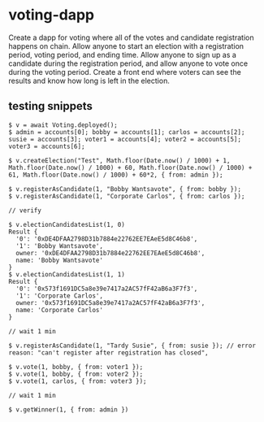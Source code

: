 # voting-dapp

Create a dapp for voting where all of the votes and candidate registration happens on chain. Allow anyone to start an election with a registration period, voting period, and ending time. Allow anyone to sign up as a candidate during the registration period, and allow anyone to vote once during the voting period. Create a front end where voters can see the results and know how long is left in the election.

## testing snippets

    $ v = await Voting.deployed();
    $ admin = accounts[0]; bobby = accounts[1]; carlos = accounts[2]; susie = accounts[3]; voter1 = accounts[4]; voter2 = accounts[5]; voter3 = accounts[6];

    $ v.createElection("Test", Math.floor(Date.now() / 1000) + 1, Math.floor(Date.now() / 1000) + 60, Math.floor(Date.now() / 1000) + 61, Math.floor(Date.now() / 1000) + 60*2, { from: admin });

    $ v.registerAsCandidate(1, "Bobby Wantsavote", { from: bobby });
    $ v.registerAsCandidate(1, "Corporate Carlos", { from: carlos });

    // verify

    $ v.electionCandidatesList(1, 0)
    Result {
      '0': '0xDE4DFAA2798D31b7884e22762EE7EAeE5d8C46b8',
      '1': 'Bobby Wantsavote',
      owner: '0xDE4DFAA2798D31b7884e22762EE7EAeE5d8C46b8',
      name: 'Bobby Wantsavote'
    }
    $ v.electionCandidatesList(1, 1)
    Result {
      '0': '0x573f1691DC5a8e39e7417a2AC57fF42aB6a3F7f3',
      '1': 'Corporate Carlos',
      owner: '0x573f1691DC5a8e39e7417a2AC57fF42aB6a3F7f3',
      name: 'Corporate Carlos'
    }

    // wait 1 min

    $ v.registerAsCandidate(1, "Tardy Susie", { from: susie }); // error  reason: "can't register after registration has closed",

    $ v.vote(1, bobby, { from: voter1 });
    $ v.vote(1, bobby, { from: voter2 });
    $ v.vote(1, carlos, { from: voter3 });

    // wait 1 min

    $ v.getWinner(1, { from: admin })

